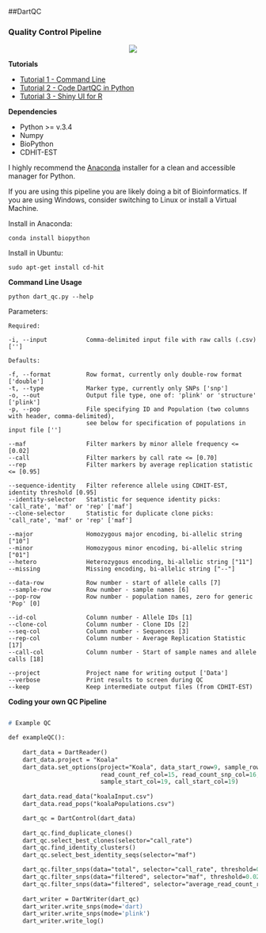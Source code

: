 ##DartQC
### Quality Control Pipeline

<p align="center">
 <img src="https://github.com/esteinig/dartQC/blob/master/dart_qc.png">
</p>

**Tutorials**

* [Tutorial 1 - Command Line]()
* [Tutorial 2 - Code DartQC in Python]()
* [Tutorial 3 - Shiny UI for R]()

**Dependencies**

* Python >= v.3.4
* Numpy
* BioPython
* CDHIT-EST

I highly recommend the [Anaconda](https://www.continuum.io/downloads) installer for a clean and accessible manager for Python. 

If you are using this pipeline you are likely doing a bit of Bioinformatics. If you are using Windows, consider switching to Linux or install a Virtual Machine.

Install in Anaconda:

`conda install biopython`

Install in Ubuntu: 

`sudo apt-get install cd-hit`

**Command Line Usage**

`python dart_qc.py --help`

Parameters:

```
Required:

-i, --input           Comma-delimited input file with raw calls (.csv) ['']

Defaults:

-f, --format          Row format, currently only double-row format ['double']
-t, --type            Marker type, currently only SNPs ['snp']
-o, --out             Output file type, one of: 'plink' or 'structure' ['plink']
-p, --pop             File specifying ID and Population (two columns with header, comma-delimited), 
                      see below for specification of populations in input file ['']

--maf                 Filter markers by minor allele frequency <= [0.02]
--call                Filter markers by call rate <= [0.70]
--rep                 Filter markers by average replication statistic <= [0.95]

--sequence-identity   Filter reference allele using CDHIT-EST, identity threshold [0.95]
--identity-selector   Statistic for sequence identity picks: 'call_rate', 'maf' or 'rep' ['maf']
--clone-selector      Statistic for duplicate clone picks: 'call_rate', 'maf' or 'rep' ['maf']

--major               Homozygous major encoding, bi-allelic string ["10"]
--minor               Homozygous minor encoding, bi-allelic string ["01"]
--hetero              Heterozygous encoding, bi-allelic string ["11"]
--missing             Missing encoding, bi-allelic string ["--"]

--data-row            Row number - start of allele calls [7]
--sample-row          Row number - sample names [6]
--pop-row             Row number - population names, zero for generic 'Pop' [0]

--id-col              Column number - Allele IDs [1]
--clone-col           Column number - Clone IDs [2]
--seq-col             Column number - Sequences [3]
--rep-col             Column number - Average Replication Statistic [17]
--call-col            Column number - Start of sample names and allele calls [18]

--project             Project name for writing output ['Data']
--verbose             Print results to screen during QC
--keep                Keep intermediate output files (from CDHIT-EST)
```

**Coding your own QC Pipeline**

```p

# Example QC

def exampleQC():
    
    dart_data = DartReader()
    dart_data.project = "Koala"
    dart_data.set_options(project="Koala", data_start_row=9, sample_row=8,
                          read_count_ref_col=15, read_count_snp_col=16, rep_average_col=18,
                          sample_start_col=19, call_start_col=19)
    
    dart_data.read_data("koalaInput.csv")
    dart_data.read_pops("koalaPopulations.csv")

    dart_qc = DartControl(dart_data)
    
    dart_qc.find_duplicate_clones()
    dart_qc.select_best_clones(selector="call_rate")
    dart_qc.find_identity_clusters()
    dart_qc.select_best_identity_seqs(selector="maf")

    dart_qc.filter_snps(data="total", selector="call_rate", threshold=0.70, comparison="<=")
    dart_qc.filter_snps(data="filtered", selector="maf", threshold=0.02, comparison="<=")
    dart_qc.filter_snps(data="filtered", selector="average_read_count_ref", threshold=50, comparison="<=")
    
    dart_writer = DartWriter(dart_qc)
    dart_writer.write_snps(mode='dart)
    dart_writer.write_snps(mode='plink')
    dart_writer.write_log()
    
```
